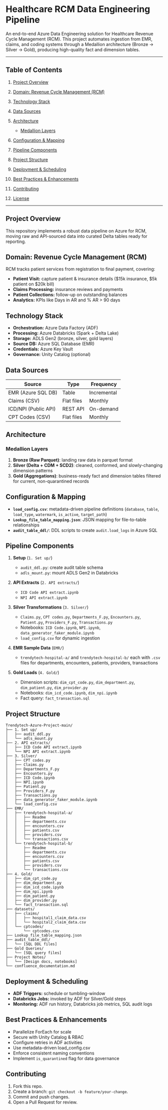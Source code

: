 # Healthcare RCM Data Engineering Pipeline

An end-to-end Azure Data Engineering solution for Healthcare Revenue Cycle Management (RCM). This project automates ingestion from EMR, claims, and coding systems through a Medallion architecture (Bronze → Silver → Gold), producing high-quality fact and dimension tables.

---

## Table of Contents

1. [Project Overview](#project-overview)
2. [Domain: Revenue Cycle Management (RCM)](#domain-revenue-cycle-management-rcm)
3. [Technology Stack](#technology-stack)
4. [Data Sources](#data-sources)
5. [Architecture](#architecture)

   * [Medallion Layers](#medallion-layers)
6. [Configuration & Mapping](#configuration--mapping)
7. [Pipeline Components](#pipeline-components)
8. [Project Structure](#project-structure)
9. [Deployment & Scheduling](#deployment--scheduling)
10. [Best Practices & Enhancements](#best-practices--enhancements)
11. [Contributing](#contributing)
12. [License](#license)

---

## Project Overview

This repository implements a robust data pipeline on Azure for RCM, moving raw and API-sourced data into curated Delta tables ready for reporting.

## Domain: Revenue Cycle Management (RCM)

RCM tracks patient services from registration to final payment, covering:

* **Patient Visit:** capture patient & insurance details (\$15k insurance, \$5k patient on \$20k bill)
* **Claims Processing:** insurance reviews and payments
* **Patient Collections:** follow-up on outstanding balances
* **Analytics:** KPIs like Days in AR and % AR > 90 days

## Technology Stack

* **Orchestration:** Azure Data Factory (ADF)
* **Processing:** Azure Databricks (Spark + Delta Lake)
* **Storage:** ADLS Gen2 (bronze, silver, gold layers)
* **Source DB:** Azure SQL Database (EMR)
* **Credentials:** Azure Key Vault
* **Governance:** Unity Catalog (optional)

## Data Sources

| Source               | Type       | Frequency   |
| -------------------- | ---------- | ----------- |
| EMR (Azure SQL DB)   | Table      | Incremental |
| Claims (CSV)         | Flat files | Monthly     |
| ICD/NPI (Public API) | REST API   | On-demand   |
| CPT Codes (CSV)      | Flat files | Monthly     |

## Architecture

### Medallion Layers

1. **Bronze (Raw Parquet)**: landing raw data in parquet format
2. **Silver (Delta + CDM + SCD2)**: cleaned, conformed, and slowly-changing dimension patterns
3. **Gold (Aggregations)**: business-ready fact and dimension tables filtered for current, non-quarantined records

## Configuration & Mapping

* **`load_config.csv`**: metadata-driven pipeline definitions (`database`, `table`, `load_type`, `watermark`, `is_active`, `target_path`)
* **`Lookup_file_table_mapping.json`**: JSON mapping for file-to-table relationships
* **`audit_table_ddl/`**: DDL scripts to create `audit.load_logs` in Azure SQL

## Pipeline Components

1. **Setup** (`1. Set up/`)

   * `audit_ddl.py`: create audit table schema
   * `adls_mount.py`: mount ADLS Gen2 in Databricks
2. **API Extracts** (`2. API extracts/`)

   * `ICD Code API extract.ipynb`
   * `NPI API extract.ipynb`
3. **Silver Transformations** (`3. Silver/`)

   * `Claims.py`, `CPT codes.py`, `Departments_F.py`, `Encounters.py`, `Patient.py`, `Providers_F.py`, `Transactions.py`
   * Notebooks: `ICD Code.ipynb`, `NPI.ipynb`, `data_generator_faker_module.ipynb`
   * `load_config.csv` for dynamic ingestion
4. **EMR Sample Data** (`EMR/`)

   * `trendytech-hospital-a/` and `trendytech-hospital-b/` each with `.csv` files for departments, encounters, patients, providers, transactions
5. **Gold Loads** (`4. Gold/`)

   * Dimension scripts: `dim_cpt_code.py`, `dim_department.py`, `dim_patient.py`, `dim_provider.py`
   * Notebooks: `dim_icd_code.ipynb`, `dim_npi.ipynb`
   * Fact query: `fact_transaction.sql`

## Project Structure

```text
Trendytech-Azure-Project-main/
├── 1. Set up/
│   ├── audit_ddl.py
│   └── adls_mount.py
├── 2. API extracts/
│   ├── ICD Code API extract.ipynb
│   └── NPI API extract.ipynb
├── 3. Silver/
│   ├── CPT codes.py
│   ├── Claims.py
│   ├── Departments_F.py
│   ├── Encounters.py
│   ├── ICD Code.ipynb
│   ├── NPI.ipynb
│   ├── Patient.py
│   ├── Providers_F.py
│   ├── Transactions.py
│   ├── data_generator_faker_module.ipynb
│   └── load_config.csv
├── EMR/
│   ├── trendytech-hospital-a/
│   │   ├── Readme
│   │   ├── departments.csv
│   │   ├── encounters.csv
│   │   ├── patients.csv
│   │   ├── providers.csv
│   │   └── transactions.csv
│   └── trendytech-hospital-b/
│       ├── Readme
│       ├── departments.csv
│       ├── encounters.csv
│       ├── patients.csv
│       ├── providers.csv
│       └── transactions.csv
├── 4. Gold/
│   ├── dim_cpt_code.py
│   ├── dim_department.py
│   ├── dim_icd_code.ipynb
│   ├── dim_npi.ipynb
│   ├── dim_patient.py
│   ├── dim_provider.py
│   └── fact_transaction.sql
├── datasets/
│   ├── claims/
│   │   ├── hospital1_claim_data.csv
│   │   └── hospital2_claim_data.csv
│   └── cptcodes/
│       └── cptcodes.csv
├── Lookup_file_table_mapping.json
├── audit_table_ddl/
│   └── [SQL DDL files]
├── Gold Queries/
│   └── [SQL query files]
├── Project Notes/
│   └── [Design docs, notebooks]
└── confluence_documentation.md
```

## Deployment & Scheduling

* **ADF Triggers:** schedule or tumbling-window
* **Databricks Jobs:** invoked by ADF for Silver/Gold steps
* **Monitoring:** ADF run history, Databricks job metrics, SQL audit logs

## Best Practices & Enhancements

* Parallelize ForEach for scale
* Secure with Unity Catalog & RBAC
* Configure retries in ADF activities
* Use metadata-driven load\_config.csv
* Enforce consistent naming conventions
* Implement `is_quarantined` flag for data governance

## Contributing

1. Fork this repo.
2. Create a branch: `git checkout -b feature/your-change`.
3. Commit and push changes.
4. Open a Pull Request for review.

